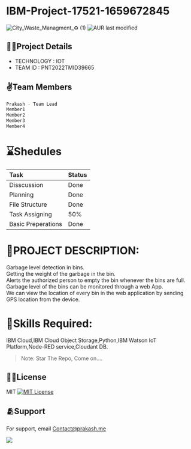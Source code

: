 # IBM-Project-17521-1659672845
![City_Waste_Managment_♻️ (1)](https://user-images.githubusercontent.com/73785492/193410316-4b1982bd-481a-464d-9b8e-7ff62813f075.png)
![AUR last modified](https://img.shields.io/aur/last-modified/google-chrome)

## 👨‍💻Project Details
- TECHNOLOGY : IOT        
- TEAM ID : PNT2022TMID39665

## ✌️Team Members

```sh
Prakash - Team Lead
Member1
Member2
Member3
Member4
```

# **⌛Shedules**
| Task | Status    |
| :-------- | :------- |
| Disscussion | Done |
| Planning | Done |
| File Structure | Done |
| Task Assigning | 50% |
| Basic Preperations | Done |


# **📜PROJECT DESCRIPTION:**          
Garbage level detection in bins.     
Getting the weight of the garbage in the bin.      
Alerts the authorized person to empty the bin whenever the bins are full.     
Garbage level of the bins can be monitored through a web App.        
We can view the location of every bin in the web application by sending GPS location from the device.    

# **🎯Skills Required:**        
IBM Cloud,IBM Cloud Object Storage,Python,IBM Watson IoT Platform,Node-RED service,Cloudant DB.



> Note: Star The Repo, Come on....


## 🙌🏻License 

MIT [![MIT License](https://img.shields.io/badge/License-MIT-green.svg)](https://choosealicense.com/licenses/mit/)

## 🫂Support

For support, email Contact@prakash.me

<a href = "https://github.com/Tanu-N-Prabhu/Python/graphs/contributors">
  <img src = "https://contrib.rocks/image?repo = PrakashMahesh2729/IBM-Project-35221-1660282887"/>
</a>

